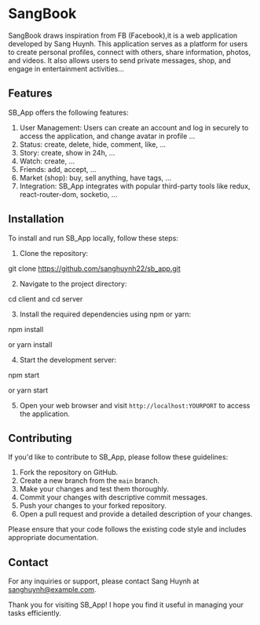 # SangBook

SangBook draws inspiration from FB (Facebook),it is a web application developed by Sang Huynh. This application serves as a platform for users to create personal profiles, connect with others, share information, photos, and videos. It also allows users to send private messages, shop, and engage in entertainment activities...

## Features

SB_App offers the following features:

1. User Management: Users can create an account and log in securely to access the application, and change avatar in profile ...
2. Status: create, delete, hide, comment, like, ...
3. Story: create, show in 24h, ...
4. Watch: create, ...
5. Friends: add, accept, ...
6. Market (shop): buy, sell anything, have tags, ...
7. Integration: SB_App integrates with popular third-party tools like redux, react-router-dom, socketio, ...

## Installation

To install and run SB_App locally, follow these steps:

1. Clone the repository:

git clone https://github.com/sanghuynh22/sb_app.git

2. Navigate to the project directory:

cd client and cd server

3. Install the required dependencies using npm or yarn:

npm install

or
yarn install

4. Start the development server:

npm start

or
yarn start

5. Open your web browser and visit `http://localhost:YOURPORT` to access the application.

## Contributing

If you'd like to contribute to SB_App, please follow these guidelines:

1. Fork the repository on GitHub.
2. Create a new branch from the `main` branch.
3. Make your changes and test them thoroughly.
4. Commit your changes with descriptive commit messages.
5. Push your changes to your forked repository.
6. Open a pull request and provide a detailed description of your changes.

Please ensure that your code follows the existing code style and includes appropriate documentation.

## Contact

For any inquiries or support, please contact Sang Huynh at [sanghuynh@example.com](mailto:shuynh201@gmail.com).

Thank you for visiting SB_App! I hope you find it useful in managing your tasks efficiently.
